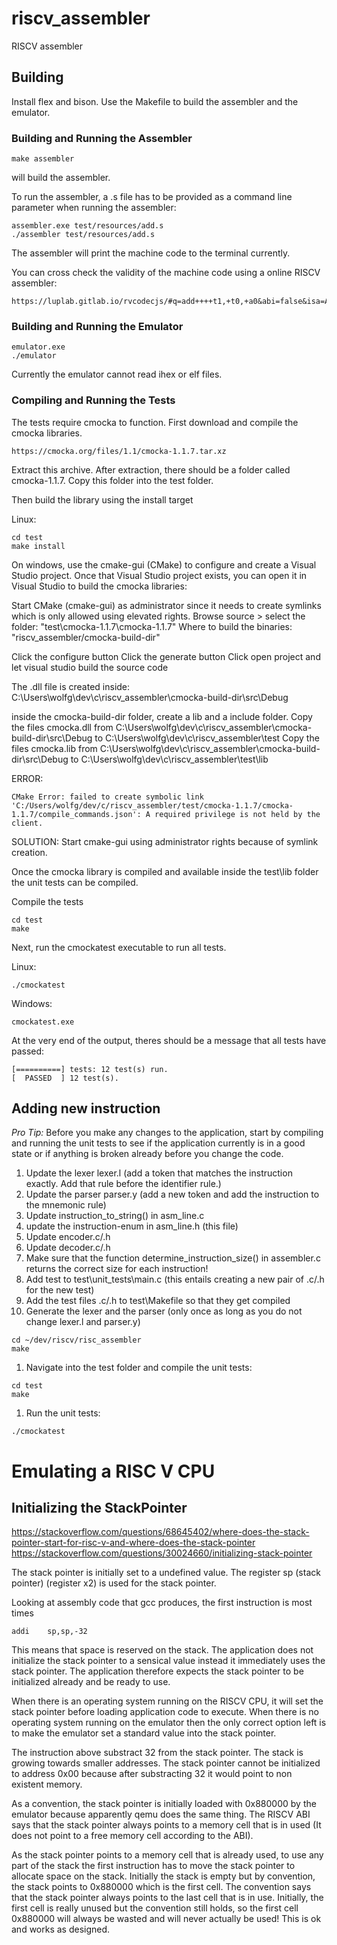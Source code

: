 # riscv_assembler

RISCV assembler

## Building

Install flex and bison. Use the Makefile to build the assembler and the emulator.

### Building and Running the Assembler

```
make assembler
```

will build the assembler.

To run the assembler, a .s file has to be provided as a command line parameter
when running the assembler:

```
assembler.exe test/resources/add.s
./assembler test/resources/add.s
```

The assembler will print the machine code to the terminal currently.

You can cross check the validity of the machine code using a online RISCV assembler:

```
https://luplab.gitlab.io/rvcodecjs/#q=add++++t1,+t0,+a0&abi=false&isa=AUTO
```

### Building and Running the Emulator

```
emulator.exe
./emulator
```

Currently the emulator cannot read ihex or elf files.

### Compiling and Running the Tests

The tests require cmocka to function.
First download and compile the cmocka libraries.

```
https://cmocka.org/files/1.1/cmocka-1.1.7.tar.xz
```

Extract this archive. After extraction, there should be a folder called cmocka-1.1.7.
Copy this folder into the test folder.

Then build the library using the install target

Linux:

```
cd test
make install
```

On windows, use the cmake-gui (CMake) to configure and create a Visual Studio project.
Once that Visual Studio project exists, you can open it in Visual Studio to build
the cmocka libraries:

Start CMake (cmake-gui) as administrator since it needs to create symlinks which is only allowed using elevated rights.
Browse source > select the folder: "test\cmocka-1.1.7\cmocka-1.1.7"
Where to build the binaries: "riscv_assembler/cmocka-build-dir"

Click the configure button
Click the generate button
Click open project and let visual studio build the source code

The .dll file is created inside: C:\Users\wolfg\dev\c\riscv_assembler\cmocka-build-dir\src\Debug

inside the cmocka-build-dir folder, create a lib and a include folder.
Copy the files cmocka.dll from C:\Users\wolfg\dev\c\riscv_assembler\cmocka-build-dir\src\Debug to C:\Users\wolfg\dev\c\riscv_assembler\test
Copy the files cmocka.lib from C:\Users\wolfg\dev\c\riscv_assembler\cmocka-build-dir\src\Debug to C:\Users\wolfg\dev\c\riscv_assembler\test\lib

ERROR:
```
CMake Error: failed to create symbolic link 'C:/Users/wolfg/dev/c/riscv_assembler/test/cmocka-1.1.7/cmocka-1.1.7/compile_commands.json': A required privilege is not held by the client.
```

SOLUTION:
Start cmake-gui using administrator rights because of symlink creation.

Once the cmocka library is compiled and available inside the test\lib folder the unit tests can be compiled.

Compile the tests

```
cd test
make
```

Next, run the cmockatest executable to run all tests.

Linux:
```
./cmockatest
```

Windows:
```
cmockatest.exe
```

At the very end of the output, theres should be a message that all tests have passed:

```
[==========] tests: 12 test(s) run.
[  PASSED  ] 12 test(s).
```




## Adding new instruction

*Pro Tip:* Before you make any changes to the application, start by
compiling and running the unit tests to see if the application currently
is in a good state or if anything is broken already before you change the code.

1. Update the lexer lexer.l (add a token that matches the instruction exactly. Add that rule before the identifier rule.)
1. Update the parser parser.y (add a new <sym> token and add the instruction to the mnemonic rule)
1. Update instruction_to_string() in asm_line.c
1. update the instruction-enum in asm_line.h (this file)
1. Update encoder.c/.h
1. Update decoder.c/.h
1. Make sure that the function determine_instruction_size() in assembler.c returns the correct size for each instruction!
1. Add test to test\unit_tests\main.c (this entails creating a new pair of .c/.h for the new test)
1. Add the test files .c/.h to test\Makefile so that they get compiled
1. Generate the lexer and the parser (only once as long as you do not change lexer.l and parser.y)
```
cd ~/dev/riscv/risc_assembler
make
```
1. Navigate into the test folder and compile the unit tests:
```
cd test
make
```
1. Run the unit tests:
```
./cmockatest
```



# Emulating a RISC V CPU

## Initializing the StackPointer

https://stackoverflow.com/questions/68645402/where-does-the-stack-pointer-start-for-risc-v-and-where-does-the-stack-pointer
https://stackoverflow.com/questions/30024660/initializing-stack-pointer

The stack pointer is initially set to a undefined value.
The register sp (stack pointer) (register x2) is used for the stack pointer.

Looking at assembly code that gcc produces, the first instruction is most times

```
addi	sp,sp,-32
```

This means that space is reserved on the stack. The application does not initialize the
stack pointer to a sensical value instead it immediately uses the stack pointer.
The application therefore expects the stack pointer to be initialized already and be ready to use.

When there is an operating system running on the RISCV CPU, it will set the stack pointer before
loading application code to execute. When there is no operating system running on the emulator then
the only correct option left is to make the emulator set a standard value into the stack pointer.

The instruction above substract 32 from the stack pointer. The stack is growing towards smaller addresses.
The stack pointer cannot be initialized to address 0x00 because after substracting 32 it would point to
non existent memory.

As a convention, the stack pointer is initially loaded with 0x880000 by the emulator because apparently
qemu does the same thing. The RISCV ABI says that the stack pointer always points to a memory cell that
is in used (It does not point to a free memory cell according to the ABI).

As the stack pointer points to a memory cell that is already used, to use
any part of the stack the first instruction has to move the stack pointer to allocate space on the stack.
Initially the stack is empty but by convention, the stack points to 0x880000 which is the first cell.
The convention says that the stack pointer always points to the last cell that is in use. Initially,
the first cell is really unused but the convention still holds, so the first cell 0x880000 will always be wasted
and will never actually be used! This is ok and works as designed.
